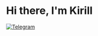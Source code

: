 <div id="header" align="centre">
  <h1>Hi there, I'm Kirill</h1>
</div>
<div id="socials aligh="centre>
  <a href="https://t.me/Pykoz41">
      <img src="[[![image](https://github.com/kirill357753/kirill357753/assets/93828702/e1646a36-3825-4bd4-bd45-0a796b5afb62)](https://icons8.ru/icon/lUktdBVdL4Kb/telegram)](https://icons8.ru/icon/TGwDT3FiuxYG/heineken-a-pale-lager-beer-with-alcohol-by-volume-produced-with-red-star-logotype)
" alt="Telegram">
  </a>
</div>
<!--
**kirill357753/kirill357753** is a ✨ _special_ ✨ repository because its `README.md` (this file) appears on your GitHub profile.

Here are some ideas to get you started:

- 🔭 I’m currently working on ...
- 🌱 I’m currently learning ...
- 👯 I’m looking to collaborate on ...
- 🤔 I’m looking for help with ...
- 💬 Ask me about ...
- 📫 How to reach me: ...
- 😄 Pronouns: ...
- ⚡ Fun fact: ...
-->
